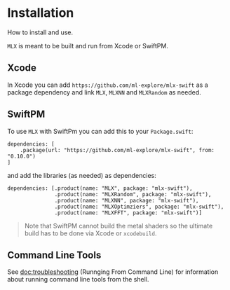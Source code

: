 #  Installation

How to install and use.

``MLX`` is meant to be built and run from Xcode or SwiftPM.

## Xcode

In Xcode you can add `https://github.com/ml-explore/mlx-swift` as a package
dependency and link `MLX`, `MLXNN` and `MLXRandom` as needed.

## SwiftPM

To use ``MLX`` with SwiftPm you can add this to your `Package.swift`:

```
dependencies: [
    .package(url: "https://github.com/ml-explore/mlx-swift", from: "0.10.0")
]
```

and add the libraries (as needed) as dependencies:

```
dependencies: [.product(name: "MLX", package: "mlx-swift"),
               .product(name: "MLXRandom", package: "mlx-swift"),
               .product(name: "MLXNN", package: "mlx-swift"),
               .product(name: "MLXOptimziers", package: "mlx-swift"),
               .product(name: "MLXFFT", package: "mlx-swift")]
```

> Note that SwiftPM cannot build the metal shaders so the ultimate build has to be done via
Xcode or `xcodebuild`.

## Command Line Tools

See <doc:troubleshooting> (Runnging From Command Line) for information about running command line tools from the shell.

